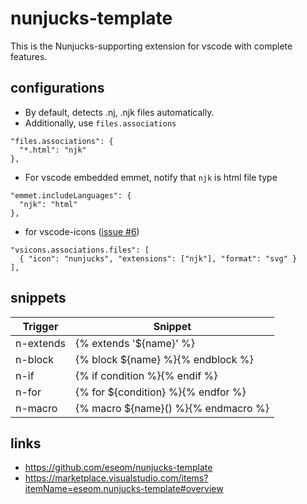 # nunjucks-template

This is the Nunjucks-supporting extension for vscode with complete features.

## configurations

- By default, detects .nj, .njk files automatically.
- Additionally, use `files.associations`
```
"files.associations": {
  "*.html": "njk"
},
```
- For vscode embedded emmet, notify that `njk` is html file type

```
"emmet.includeLanguages": {
  "njk": "html"
},
```

- for vscode-icons ([issue #6](https://github.com/eseom/nunjucks-template/issues/6))
```
"vsicons.associations.files": [
  { "icon": "nunjucks", "extensions": ["njk"], "format": "svg" }
],
```

## snippets

| Trigger        | Snippet                              |
|----------------|--------------------------------------|
| n-extends      | {% extends '${name}' %}              |
| n-block        | {% block ${name} %}{% endblock %}    |
| n-if           | {% if condition %}{% endif %}        |
| n-for          | {% for ${condition} %}{% endfor %}   |
| n-macro        | {% macro ${name}() %}{% endmacro %}  |

## links

- https://github.com/eseom/nunjucks-template
- https://marketplace.visualstudio.com/items?itemName=eseom.nunjucks-template#overview
